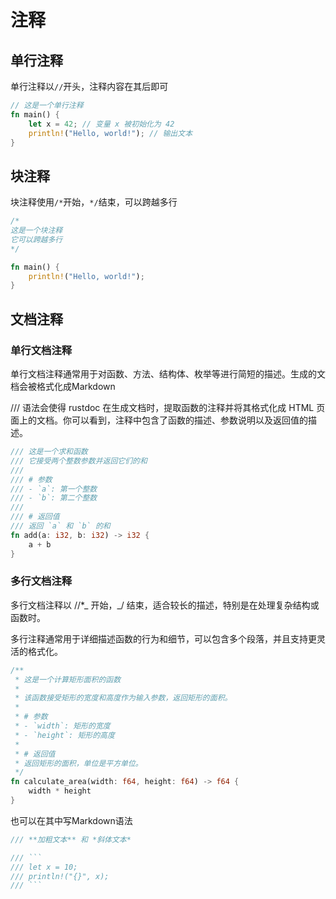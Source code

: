 # 注释

## 单行注释

单行注释以`//`开头，注释内容在其后即可

```rust
// 这是一个单行注释
fn main() {
    let x = 42; // 变量 x 被初始化为 42
    println!("Hello, world!"); // 输出文本
}

```

## 块注释

块注释使用`/*`开始，`*/`结束，可以跨越多行

```rust
/*
这是一个块注释
它可以跨越多行
*/

fn main() {
    println!("Hello, world!");
}

```

## 文档注释

### 单行文档注释

单行文档注释通常用于对函数、方法、结构体、枚举等进行简短的描述。生成的文档会被格式化成Markdown

/// 语法会使得 rustdoc 在生成文档时，提取函数的注释并将其格式化成 HTML 页面上的文档。你可以看到，注释中包含了函数的描述、参数说明以及返回值的描述。

```rust
/// 这是一个求和函数
/// 它接受两个整数参数并返回它们的和
///
/// # 参数
/// - `a`: 第一个整数
/// - `b`: 第二个整数
///
/// # 返回值
/// 返回 `a` 和 `b` 的和
fn add(a: i32, b: i32) -> i32 {
    a + b
}

```

### 多行文档注释

多行文档注释以 //\*_ 开始，_/ 结束，适合较长的描述，特别是在处理复杂结构或函数时。

多行注释通常用于详细描述函数的行为和细节，可以包含多个段落，并且支持更灵活的格式化。

```rust
/**
 * 这是一个计算矩形面积的函数
 *
 * 该函数接受矩形的宽度和高度作为输入参数，返回矩形的面积。
 *
 * # 参数
 * - `width`: 矩形的宽度
 * - `height`: 矩形的高度
 *
 * # 返回值
 * 返回矩形的面积，单位是平方单位。
 */
fn calculate_area(width: f64, height: f64) -> f64 {
    width * height
}

```

也可以在其中写Markdown语法

````rust
/// **加粗文本** 和 *斜体文本*

/// ```
/// let x = 10;
/// println!("{}", x);
/// ```

````
